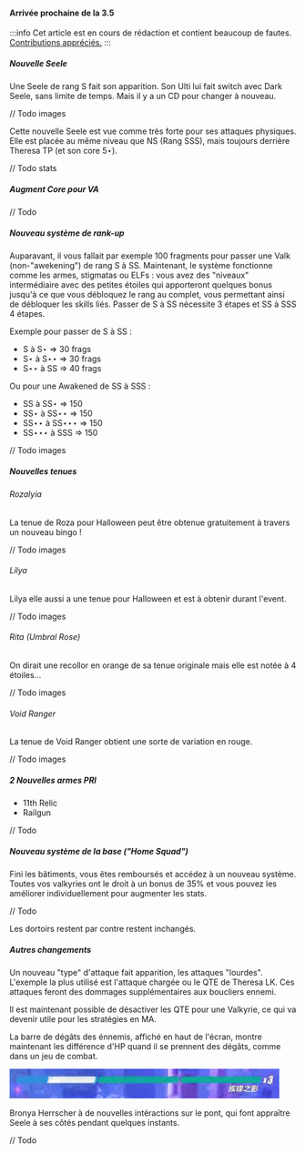 #### Arrivée prochaine de la 3.5

:::info
Cet article est en cours de rédaction et contient beaucoup de fautes. [Contributions appréciés.](https://github.com/mkody/hi3/blob/master/src/assets/md/news-3.5.md)
:::

##### Nouvelle Seele

Une Seele de rang S fait son apparition. Son Ulti lui fait switch avec Dark Seele, sans limite de temps. Mais il y a un CD pour changer à nouveau.

// Todo images

Cette nouvelle Seele est vue comme très forte pour ses attaques physiques. Elle est placée au même niveau que NS (Rang SSS), mais toujours derrière Theresa TP (et son core 5⋆).

// Todo stats

##### Augment Core pour VA

// Todo

##### Nouveau système de rank-up

Auparavant, il vous fallait par exemple 100 fragments pour passer une Valk (non-"awekening") de rang S à SS. Maintenant, le système fonctionne comme les armes, stigmatas ou ELFs : vous avez des "niveaux" intermédiaire avec des petites étoiles qui apporteront quelques bonus jusqu'à ce que vous débloquez le rang au complet, vous permettant ainsi de débloquer les skills liés. Passer de S à SS nécessite 3 étapes et SS à SSS 4 étapes.

Exemple pour passer de S à SS :
- S à S⋆ => 30 frags
- S⋆ à S⋆⋆ => 30 frags
- S⋆⋆ à SS => 40 frags

Ou pour une Awakened de SS à SSS :
- SS à SS⋆ => 150
- SS⋆ à SS⋆⋆ => 150
- SS⋆⋆ à SS⋆⋆⋆ => 150
- SS⋆⋆⋆ à SSS => 150

// Todo images

##### Nouvelles tenues

###### Rozalyia

La tenue de Roza pour Halloween peut être obtenue gratuitement à travers un nouveau bingo !

// Todo images

###### Lilya

Lilya elle aussi a une tenue pour Halloween et est à obtenir durant l'event.

// Todo images

###### Rita (Umbral Rose)

On dirait une recollor en orange de sa tenue originale mais elle est notée à 4 étoiles...

// Todo images

###### Void Ranger

La tenue de Void Ranger obtient une sorte de variation en rouge.

// Todo images

##### 2 Nouvelles armes PRI

- 11th Relic
- Railgun

// Todo

##### Nouveau système de la base ("Home Squad")

Fini les bâtiments, vous êtes remboursés et accédez à un nouveau système.
Toutes vos valkyries ont le droit à un bonus de 35% et vous pouvez les améliorer individuellement pour augmenter les stats.

// Todo

Les dortoirs restent par contre restent inchangés.

##### Autres changements

Un nouveau "type" d'attaque fait apparition, les attaques "lourdes".
L'exemple la plus utilisé est l'attaque chargée ou le QTE de Theresa LK. Ces attaques feront des dommages supplémentaires aux boucliers ennemi.

Il est maintenant possible de désactiver les QTE pour une Valkyrie, ce qui va devenir utile pour les stratégies en MA.

La barre de dégâts des énnemis, affiché en haut de l'écran, montre maintenant les différence d'HP quand il se prennent des dégâts, comme dans un jeu de combat.

![Cela donne un bonne idée de notre force.](/img/news/3.5_degats-affichage.gif)

Bronya Herrscher à de nouvelles intéractions sur le pont, qui font appraître Seele à ses côtés pendant quelques instants.

// Todo